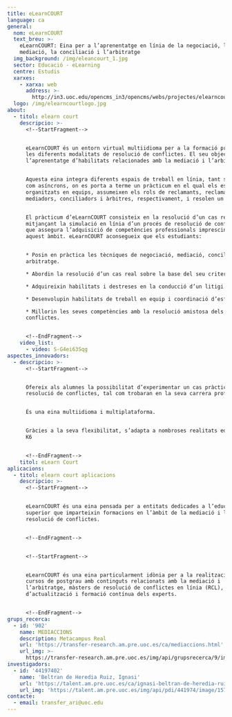 ```yaml
---
title: eLearnCOURT
language: ca
general:
  nom: eLearnCOURT
  text_breu: >-
    eLearnCOURT: Eina per a l’aprenentatge en línia de la negociació, la
    mediació, la conciliació i l’arbitratge
  img_background: /img/eleancourt_1.jpg
  sector: Educació - eLearning
  centre: Estudis
  xarxes:
    - xarxa: web
      address: >-
        http://in3.uoc.edu/opencms_in3/opencms/webs/projectes/elearncourt/ca/index.html
  logo: /img/elearncourtlogo.jpg
about:
  - titol: elearn court
    descripcio: >-
      <!--StartFragment-->


      eLearnCOURT és un entorn virtual multiidioma per a la formació pràctica de
      les diferents modalitats de resolució de conflictes. El seu objectiu és
      l’aprenentatge d’habilitats relacionades amb la mediació i l’arbitratge.


      Aquesta eina integra diferents espais de treball en línia, tant síncrons
      com asíncrons, on es porta a terme un pràcticum en el qual els estudiants,
      organitzats en equips, assumeixen els rols de reclamants, reclamats,
      mediadors, conciliadors i àrbitres, respectivament, i resolen un cas real.


      El pràcticum d’eLearnCOURT consisteix en la resolució d’un cas real
      mitjançant la simulació en línia d’un procés de resolució de conflictes,
      que assegura l’adquisició de competències professionals imprescindibles en
      aquest àmbit. eLearnCOURT aconsegueix que els estudiants:


      * Posin en pràctica les tècniques de negociació, mediació, conciliació i
      arbitratge.

      * Abordin la resolució d’un cas real sobre la base del seu criteri.

      * Adquireixin habilitats i destreses en la conducció d’un litigi.

      * Desenvolupin habilitats de treball en equip i coordinació d’esforços.

      * Millorin les seves competències amb la resolució amistosa dels
      conflictes.


      <!--EndFragment-->
    video_list:
      - video: S-G4ei63Sqg
aspectes_innovadors:
  - descripcio: >-
      <!--StartFragment-->


      Ofereix als alumnes la possibilitat d’experimentar un cas pràctic real de
      resolució de conflictes, tal com trobaran en la seva carrera professional.


      És una eina multiidioma i multiplataforma.


      Gràcies a la seva flexibilitat, s’adapta a nombroses realitats educatives.
      K6


      <!--EndFragment-->
    titol: eLearn Court
aplicacions:
  - titol: elearn court aplicacions
    descripcio: >-
      <!--StartFragment-->


      eLearnCOURT és una eina pensada per a entitats dedicades a l’educació
      superior que imparteixin formacions en l’àmbit de la mediació i la
      resolució de conflictes.


      <!--EndFragment-->


      <!--StartFragment-->


      eLearnCOURT és una eina particularment idònia per a la realització de
      cursos de postgrau amb continguts relacionats amb la mediació i
      l’arbitratge, màsters de resolució de conflictes en línia (RCL), cursos
      d’actualització i formació contínua dels experts.


      <!--EndFragment-->
grups_recerca:
  - id: '902'
    name: MEDIACCIONS
    description: Metacampus Real
    url: 'https://transfer-research.am.pre.uoc.es/ca/mediaccions.html'
    url_img: >-
      https://transfer-research.am.pre.uoc.es/img/api/grupsrecerca/9/image/1573919706793
investigadors:
  - id: '44197402'
    name: 'Beltran de Heredia Ruiz, Ignasi'
    url: 'https://talent.am.pre.uoc.es/ca/ignasi-beltran-de-heredia-ruiz.html'
    url_img: 'https://talent.am.pre.uoc.es/img/api/pdi/441974/image/1573926130172'
contacte:
  - email: transfer_ari@uoc.edu
---
```

